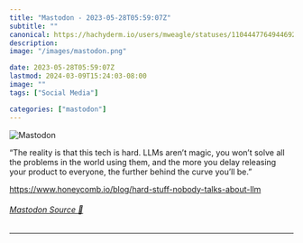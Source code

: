 ```yaml
---
title: "Mastodon - 2023-05-28T05:59:07Z"
subtitle: ""
canonical: https://hachyderm.io/users/mweagle/statuses/110444776494469255
description:
image: "/images/mastodon.png"

date: 2023-05-28T05:59:07Z
lastmod: 2024-03-09T15:24:03-08:00
image: ""
tags: ["Social Media"]

categories: ["mastodon"]
---
```

![Mastodon](/images/mastodon.png)

<p>“The reality is that this tech is hard. LLMs aren’t magic, you won’t solve all the problems in the world using them, and the more you delay releasing your product to everyone, the further behind the curve you’ll be.”</p><p><a href="https://www.honeycomb.io/blog/hard-stuff-nobody-talks-about-llm" target="_blank" rel="nofollow noopener noreferrer" translate="no"><span class="invisible">https://www.</span><span class="ellipsis">honeycomb.io/blog/hard-stuff-n</span><span class="invisible">obody-talks-about-llm</span></a></p>


###### [Mastodon Source 🐘](https://hachyderm.io/@mweagle/110444776494469255)

___
